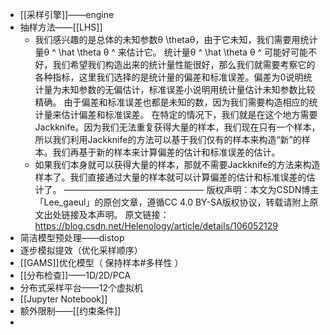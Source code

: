 - [[采样引擎]]——engine
- 抽样方法——[[LHS]]
	- 我们感兴趣的是总体的未知参数θ \thetaθ，由于它未知，我们需要用统计量θ ^ \hat \theta 
	  θ
	  ^
	  来估计它。
	  统计量θ ^ \hat \theta 
	  θ
	  ^
	  可能好可能不好，我们希望我们构造出来的统计量性能很好，那么我们就需要考察它的各种指标，这里我们选择的是统计量的偏差和标准误差。偏差为0说明统计量为未知参数的无偏估计，标准误差小说明用统计量估计未知参数比较精确。
	  由于偏差和标准误差也都是未知的数，因为我们需要构造相应的统计量来估计偏差和标准误差。
	  在特定的情况下，我们就是在这个地方需要Jackknife。因为我们无法重复获得大量的样本，我们现在只有一个样本，所以我们利用Jackknife的方法可以基于我们仅有的样本来构造“新”的样本。我们再基于新的样本来计算偏差的估计和标准误差的估计。
	- 如果我们本身就可以获得大量的样本，那就不需要Jackknife的方法来构造样本了。我们直接通过大量的样本就可以计算偏差的估计和标准误差的估计了。
	  ————————————————
	  版权声明：本文为CSDN博主「Lee_gaeul」的原创文章，遵循CC 4.0 BY-SA版权协议，转载请附上原文出处链接及本声明。
	  原文链接：https://blog.csdn.net/Helenology/article/details/106052129
- 简洁模型预处理——distop
- 逐步模拟提效（优化采样顺序）
- [[GAMS]]优化模型（ 保持样本#多样性 ）
- [[分布检查]]——1D/2D/PCA
- 分布式采样平台——12个虚拟机
- [[Jupyter Notebook]]
- 额外限制——[[约束条件]]
-